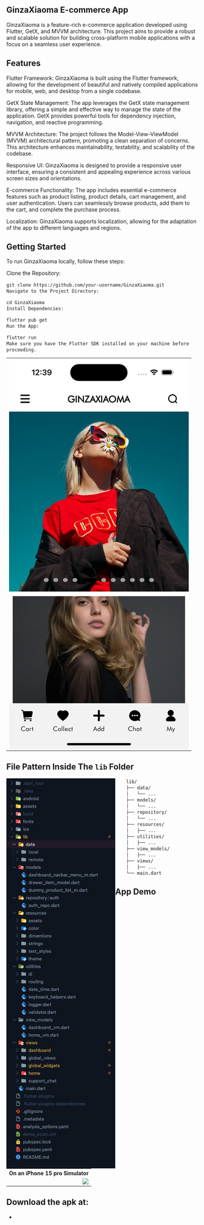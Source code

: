 ## GinzaXiaoma E-commerce App
GinzaXiaoma is a feature-rich e-commerce application developed using Flutter, GetX, and MVVM architecture. This project aims to provide a robust and scalable solution for building cross-platform mobile applications with a focus on a seamless user experience.

## Features
Flutter Framework: GinzaXiaoma is built using the Flutter framework, allowing for the development of beautiful and natively compiled applications for mobile, web, and desktop from a single codebase.

GetX State Management: The app leverages the GetX state management library, offering a simple and effective way to manage the state of the application. GetX provides powerful tools for dependency injection, navigation, and reactive programming.

MVVM Architecture: The project follows the Model-View-ViewModel (MVVM) architectural pattern, promoting a clean separation of concerns. This architecture enhances maintainability, testability, and scalability of the codebase.

Responsive UI: GinzaXiaoma is designed to provide a responsive user interface, ensuring a consistent and appealing experience across various screen sizes and orientations.

E-commerce Functionality: The app includes essential e-commerce features such as product listing, product details, cart management, and user authentication. Users can seamlessly browse products, add them to the cart, and complete the purchase process.

Localization: GinzaXiaoma supports localization, allowing for the adaptation of the app to different languages and regions.

## Getting Started
To run GinzaXiaoma locally, follow these steps:

Clone the Repository:

```
git clone https://github.com/your-username/GinzaXiaoma.git
Navigate to the Project Directory:
```

```
cd GinzaXiaoma
Install Dependencies:
```

```
flutter pub get
Run the App:
```

```
flutter run
Make sure you have the Flutter SDK installed on your machine before proceeding.
```

<table align="center" style="margin: 0px auto;">
  <tr>
    <td><img align="center" src="documentation/app-ss.png"></img></td>
  </tr>
</table>

## File Pattern Inside The `lib` Folder

<img align="left" src="documentation/folder-structure.png"></img>

```
    lib/
    ├── data/
    │   └── ...
    ├── models/
    │   └── ...
    ├── repository/
    │   └── ...
    ├── resources/
    │   ├── ...
    ├── utilities/
    │   ├── ...
    ├── view_models/
    │   ├── ...
    ├── views/
    │   ├── ...
    └── main.dart
```

## App Demo

<table align="center" style="margin: 0px auto;">
  <tr>
    <th>On an iPhone 15 pro Simulator</th>
  </tr>
  <tr>
    <td align="center"><img align="right" src="documentation/demo.gif"></img></td>
  </tr>
</table>

## Download the apk at:
- 
